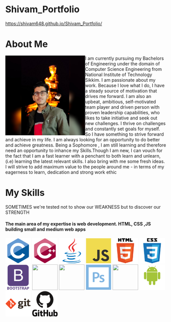 # Shivam_Portfolio
 https://shivam648.github.io/Shivam_Portfolio/

<h1>About Me</h1>

<img align="left"  width="250" height="250" src="img/Shivam.jpg">
I am currently pursuing my Bachelors of Engineering under the domain of Computer Science Engineering from National Institute of Technology Sikkim. I am passionate about my work. Because I love what I do, I have a steady source of motivation that drives me forward. I am also an upbeat, ambitious, self-motivated team player and driven person with proven leadership capabilities, who likes to take initiative and seek out new challenges. I thrive on challenges and constantly set goals for myself. So I have something to strive forward and achieve in my life. I am always looking for an opportunity to do better and achieve greatness.
Being a Sophomore , I am still learning and therefore need an opportunity to inhance my Skills.Though I am new, I can vouch for the fact that I am a fast learner with a penchant to both learn and unlearn,(i.e) learning the latest relevant skills. I also bring with me some fresh ideas. I will strive to add maximum value to the people around me - in terms of my eagerness to learn, dedication and strong work ethic
<br clear="left"/>


 <h1>My Skills</h1>
 <p>SOMETIMES we're tested not to show our WEAKNESS but to discover our STRENGTH</p>
 <h4>The main area of my expertise is web development. HTML, CSS ,JS building small and medium web apps</h4>
<p float="left">
      <img width="80" height="80" src="https://raw.githubusercontent.com/devicons/devicon/master/icons/c/c-original.svg"/>
      <img width="80" height="80" src="https://raw.githubusercontent.com/devicons/devicon/master/icons/cplusplus/cplusplus-original.svg"/>
      <img width="80" height="80" src="https://raw.githubusercontent.com/devicons/devicon/master/icons/java/java-original.svg"/>
      <img width="80" height="80" src="https://raw.githubusercontent.com/devicons/devicon/master/icons/javascript/javascript-original.svg"//>
      <img width="80" height="80" src="https://raw.githubusercontent.com/devicons/devicon/master/icons/html5/html5-original-wordmark.svg"/>
      <img width="80" height="80" src="https://raw.githubusercontent.com/devicons/devicon/master/icons/css3/css3-original-wordmark.svg"/>
      <img width="80" height="80" src="https://raw.githubusercontent.com/devicons/devicon/master/icons/bootstrap/bootstrap-plain-wordmark.svg"/>
      <img width="80" height="80" src="https://raw.githubusercontent.com/prplx/svg-logos/5585531d45d294869c4eaab4d7cf2e9c167710a9/svg/materialize.svg"/> 
      <img width="80" height="80" src="https://icongr.am/devicon/nodejs-original-wordmark.svg?size=128&color=currentColor"/>
      <img width="80" height="80" src="https://raw.githubusercontent.com/devicons/devicon/master/icons/photoshop/photoshop-line.svg"/>
      <img width="80" height="80" src="https://cdn.worldvectorlogo.com/logos/adobe-xd.svg"/>
      <img width="80" height="80" src="https://raw.githubusercontent.com/devicons/devicon/master/icons/android/android-original-wordmark.svg"/>
      <img width="80" height="80" src="https://raw.githubusercontent.com/devicons/devicon/master/icons/git/git-original-wordmark.svg"/>
      <img width="80" height="80" src="https://raw.githubusercontent.com/devicons/devicon/master/icons/github/github-original-wordmark.svg"/>
 </p> 
